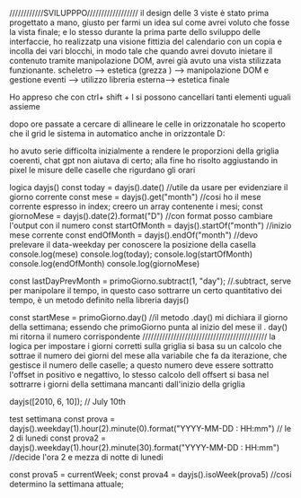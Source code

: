 ////////////SVILUPPPO//////////////////
il design delle 3 viste è stato prima progettato a mano, giusto per farmi un idea sul come avrei voluto che fosse la vista finale;
e lo stesso durante la prima parte dello sviluppo delle interfaccie, ho realizzatp una visione fittizia del calendario con un copia e incolla dei vari blocchi, in modo tale che quando avrei dovuto inietare il contenuto tramite manipolazione DOM, avrei già avuto una vista stilizzata funzionante.
scheletro --> estetica (grezza ) --> manipolazione DOM e gestione eventi --> utilizzo libreria esterna--> estetica finale

Ho appreso che con ctrl+ shift + l si possono cancellari tanti elementi uguali assieme

dopo ore passate a cercare di allineare le celle in orizzonatale ho scoperto che il grid le sistema in automatico anche in orizzontale D:

ho avuto serie difficolta inizialmente a rendere le proporzioni della griglia coerenti, chat gpt non aiutava di certo; alla fine ho risolto aggiustando in pixel le misure delle caselle che rigurdano gli orari




logica dayjs() 
const today = dayjs().date() //utile da usare per evidenziare il giorno corrente
const mese = dayjs().get("month") //cosi ho il mese corrente espresso in index; creero un array contenente i mesi;
const giornoMese = dayjs().date(2).format("D") //con format posso cambiare l'output con il numero
const startOfMonth = dayjs().startOf("month") //inizio mese corrente
const endOfMonth = dayjs().endOf("month")
//devo prelevare il data-weekday per conoscere la posizione della casella 
console.log(mese)
console.log(today);
console.log(startOfMonth)
console.log(endOfMonth)
console.log(giornoMese)


const lastDayPrevMonth = primoGiorno.subtract(1, "day"); //.subtract, serve per manipolare il tempo, in questo caso sottrarre un certo quantitativo dei tempo, è un metodo definito nella libreria dayjs()

const startMese = primoGiorno.day() //il metodo .day() mi dichiara il giorno della settimana; essendo che primoGiorno punta al inizio del mese il . day() mi ritorna il numero corrispondente
////////////////////////////////////////////
la logica per impostare i giorni corretti sulla griglia si basa su un calcolo che sottrae il numero dei giorni del mese alla variabile che fa da iterazione, che gestisce il numero delle caselle; a questo numero deve essere sottratto l'offset in positivo e negattivo, lo stesso calcolo dell offsert si basa nel sottrarre i giorni della settimana mancanti dall'inizio della griglia

dayjs([2010, 6, 10]); // July 10th

test settimana
const prova = dayjs().weekday(1).hour(2).minute(0).format("YYYY-MM-DD : HH:mm") // le 2 di lunedi
const prova2 = dayjs().weekday(1).hour(2).minute(30).format("YYYY-MM-DD : HH:mm") //decide l'ora 2 e mezza di notte di lunedi

const prova5 = currentWeek;
const prova4 = dayjs().isoWeek(prova5) //cosi determino la settimana attuale;